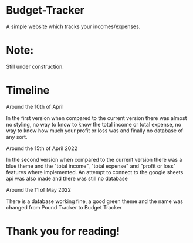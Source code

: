 # Budget-Tracker

A simple website which tracks your incomes/expenses.

# Note:

Still under construction.

# Timeline

Around the 10th of April

In the first version when compared to the current version there was almost no styling, no way to know to know the total income or total expense, no way to know how much your profit or loss was and finally no database of any sort.

Around the 15th of April 2022

In the second version when compared to the current version there was a blue theme and the "total income", "total expense" and "profit or loss" features where implemented. An attempt to connect to the google sheets api was also made and there was still no database

Around the 11 of May 2022

There is a database working fine, a good green theme and the name was changed from Pound Tracker to Budget Tracker

# Thank you for reading!
